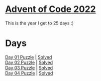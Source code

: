 # [Advent of Code 2022](https://adventofcode.com/2022/about)

This is the year I get to 25 days :)

# Days

[Day 01 Puzzle](https://adventofcode.com/2022/day/1) | [Solved](day01/puzzle.py)\
[Day 02 Puzzle](https://adventofcode.com/2022/day/2) | [Solved](day02/puzzle.py)\
[Day 03 Puzzle](https://adventofcode.com/2022/day/3) | [Solved](day03/puzzle.py)\
[Day 04 Puzzle](https://adventofcode.com/2022/day/4) | [Solved](day4/puzzle.py)
<!-- [Day 05 Puzzle](https://adventofcode.com/2022/day/5) | [Solved](day5/puzzle.py)\ -->
<!-- [Day 06 Puzzle](https://adventofcode.com/2022/day/6) | [Solved](day6/puzzle.py)\ -->
<!-- [Day 07 Puzzle](https://adventofcode.com/2022/day/7) | [Solved](day7/puzzle.py)\ -->
<!-- [Day 08 Puzzle](https://adventofcode.com/2022/day/8) | [Solved](day8/puzzle.py)\ -->
<!-- [Day 09 Puzzle](https://adventofcode.com/2022/day/9) | [Solved](day9/puzzle.py)\ -->
<!-- [Day 10 Puzzle](https://adventofcode.com/2022/day/10) | [Solved](day10/puzzle.py)\ -->
<!-- [Day 11 Puzzle](https://adventofcode.com/2022/day/11) | [Solved](day11/puzzle.py)\ -->
<!-- [Day 12 Puzzle](https://adventofcode.com/2022/day/12) | [Solved](day12/puzzle.py)\ -->
<!-- [Day 13 Puzzle](https://adventofcode.com/2022/day/13) | [Solved](day13/puzzle.py)\ -->
<!-- [Day 14 Puzzle](https://adventofcode.com/2022/day/14) | [Solved](day14/puzzle.py)\ -->
<!-- [Day 15 Puzzle](https://adventofcode.com/2022/day/15) | [Solved](day15/puzzle.py)\ -->
<!-- [Day 16 Puzzle](https://adventofcode.com/2022/day/16) | [Solved](day16/puzzle.py)\ -->
<!-- [Day 17 Puzzle](https://adventofcode.com/2022/day/17) | [Solved](day17/puzzle.py)\ -->
<!-- [Day 18 Puzzle](https://adventofcode.com/2022/day/18) | [Solved](day18/puzzle.py)\ -->
<!-- [Day 19 Puzzle](https://adventofcode.com/2022/day/19) | [Solved](day19/puzzle.py)\ -->
<!-- [Day 20 Puzzle](https://adventofcode.com/2022/day/20) | [Solved](day20/puzzle.py)\ -->
<!-- [Day 21 Puzzle](https://adventofcode.com/2022/day/21) | [Solved](day21/puzzle.py)\ -->
<!-- [Day 22 Puzzle](https://adventofcode.com/2022/day/22) | [Solved](day22/puzzle.py)\ -->
<!-- [Day 23 Puzzle](https://adventofcode.com/2022/day/23) | [Solved](day23/puzzle.py)\ -->
<!-- [Day 24 Puzzle](https://adventofcode.com/2022/day/24) | [Solved](day24/puzzle.py)\ -->
<!-- [Day 25 Puzzle](https://adventofcode.com/2022/day/25) | [Solved](day25/puzzle.py)\ -->
